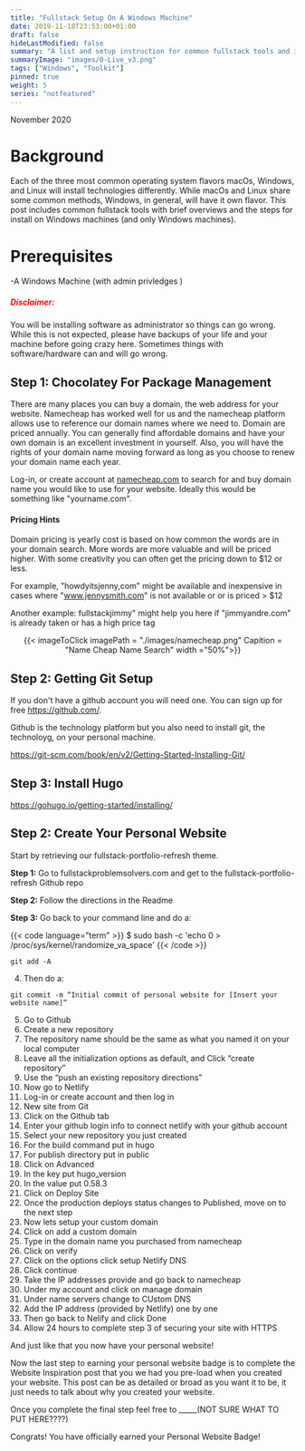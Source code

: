 ```yaml
---
title: "Fullstack Setup On A Windows Machine"
date: 2019-11-18T23:53:00+01:00
draft: false
hideLastModified: false
summary: "A list and setup instruction for common fullstack tools and installs for Windows based machines"
summaryImage: "images/0-Live_v3.png"
tags: ["Windows", "Toolkit"]
pinned: true
weight: 5
series: "notfeatured"
---
```


November 2020

# Background

Each of the three most common operating system flavors macOs, Windows, and Linux will install technologies differently. While macOs and Linux share some common methods, Windows, in general, will have it own flavor. This post includes common fullstack tools with brief overviews and the steps for install on Windows machines (and only Windows machines). 

# Prerequisites

-A Windows Machine (with admin privledges )


##### <span style="color:red">Disclaimer:<span>

You will be installing software as administrator so things can go wrong. While this is not expected, please have backups of your life and your machine before going crazy here. Sometimes things with software/hardware can and will go wrong.


## Step 1: Chocolatey For Package Management

There are many places you can buy a domain, the web address for your website. Namecheap has worked well for us and the namecheap platform allows use to reference our domain names where we need to.  Domain are priced annually. You can generally find affordable domains and have your own domain is an excellent investment in yourself. Also, you will have the rights of your domain name moving forward as long as you choose to renew your domain name each year.

Log-in, or create account at  [namecheap.com](https://www.namecheap.com/) to search for and buy domain name you would like to use for your website. Ideally this would be something like "yourname.com".


#### Pricing Hints

Domain pricing is yearly cost is based on how common the words are in your domain search. More words are more valuable and will be priced higher. With some creativity you can often get the pricing down to $12 or less.

For example, "howdyitsjenny,com" might be available and inexpensive in cases where  "www.jennysmith.com" is not available or or is priced > $12

Another example: fullstackjimmy" might help you here if  "jimmyandre.com" is already taken or has a high price tag
 
<center>{{< imageToClick imagePath = "./images/namecheap.png" Capition = "Name Cheap Name Search"  width ="50%">}}</center>


## Step 2: Getting Git Setup

If you don't have a github account you will need one. You can sign up for free https://github.com/.

Github is the technology platform but you also need to install git, the technoloyg, on your personal machine.

https://git-scm.com/book/en/v2/Getting-Started-Installing-Git/

## Step 3: Install Hugo

https://gohugo.io/getting-started/installing/

## Step 2: Create Your Personal Website


Start by retrieving our fullstack-portfolio-refresh theme.

**Step 1:** Go to fullstackproblemsolvers.com and get to the fullstack-portfolio-refresh Github repo

**Step 2:** Follow the directions in the Readme

**Step 3:** Go back to your command line and do a:


{{< code language="term" >}}
$ sudo bash -c 'echo 0 > /proc/sys/kernel/randomize_va_space'
{{< /code >}}


```
git add -A
```
4. Then do a:
```
git commit -m “Initial commit of personal website for [Insert your website name]”
```
5. Go to Github
6. Create a new repository
7. The repository name should be the same as what you named it on your local computer
8. Leave all the initialization options as default, and Click “create repository”
9. Use the “push an existing repository directions”
10. Now go to Netlify
11. Log-in or create account and then log in
12. New site from Git
13. Click on the Github tab
14. Enter your github login info to connect netlify with your github account
15. Select your new repository you just created
16. For the build command put in hugo
17. For publish directory put in public
18. Click on Advanced
19. In the key put hugo_version
20. In the value put 0.58.3
21. Click on Deploy Site
22. Once the production deploys status changes to Published, move on to the next step
23. Now lets setup your custom domain
24. Click on add a custom domain
25. Type in the domain name you purchased from namecheap
26. Click on verify
27. Click on the options click setup Netlify DNS
28. Click continue
29. Take the IP addresses provide and go back to namecheap
30. Under my account  and click on manage domain
31. Under name servers change to CUstom DNS
32. Add the IP address (provided by Netlify) one by one
33. Then go back to Nelify and click Done
34. Allow 24 hours to complete step 3 of securing your site with  HTTPS

And just like that you now have your personal website!

Now the last step to earning your personal website badge is to complete the Website Inspiration post that you we had you pre-load when you created your website. This post can be as detailed or broad as you want it to be, it just needs to talk about why you created your website. 

Once you complete the final step feel free to _____(NOT SURE WHAT TO PUT HERE????)

Congrats! You have officially earned your Personal Website Badge!

